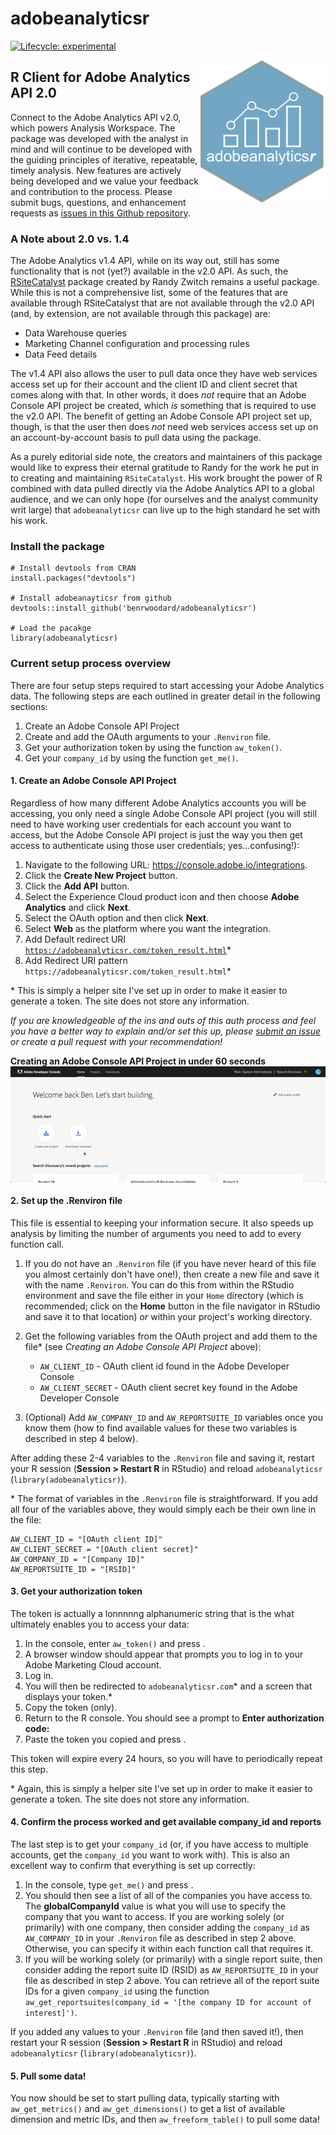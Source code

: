 # adobeanalyticsr
<!-- badges: start -->
[![Lifecycle: experimental](https://img.shields.io/badge/lifecycle-experimental-orange.svg)](https://lifecycle.r-lib.org/articles/stages.html)
<!-- badges: end -->

<img src="man/figures/logo.png" align="right" width = "200"/>

## R Client for Adobe Analytics API 2.0

Connect to the Adobe Analytics API v2.0, which powers Analysis Workspace. The package was developed with the analyst in mind and will continue to be developed with the guiding principles of iterative, repeatable, timely analysis. New features are actively being developed and we value your feedback and contribution to the process. Please submit bugs, questions, and enhancement requests as [issues in this Github repository](https://github.com/benrwoodard/adobeanalyticsr/issues).

### A Note about 2.0 vs. 1.4

The Adobe Analytics v1.4 API, while on its way out, still has some functionality that is not (yet?) available in the v2.0 API. As such, the [RSiteCatalyst](https://randyzwitch.com/rsitecatalyst/) package created by Randy Zwitch remains a useful package. While this is not a comprehensive list, some of the features that are available through RSiteCatalyst that are not available through the v2.0 API (and, by extension, are not available through this package) are:

* Data Warehouse queries
* Marketing Channel configuration and processing rules
* Data Feed details

The v1.4 API also allows the user to pull data once they have web services access set up for their account and the client ID and client secret that comes along with that. In other words, it does _not_ require that an Adobe Console API project be created, which _is_ something that is required to use the v2.0 API. The benefit of getting an Adobe Console API project set up, though, is that the user then does _not_ need web services access set up on an account-by-account basis to pull data using the package.

As a purely editorial side note, the creators and maintainers of this package would like to express their eternal gratitude to Randy for the work he put in to creating and maintaining `RSiteCatalyst`. His work brought the power of R combined with data pulled directly via the Adobe Analytics API to a global audience, and we can only hope (for ourselves and the analyst community writ large) that `adobeanalyticsr` can live up to the high standard he set with his work.
  
### Install the package

```
# Install devtools from CRAN
install.packages("devtools")

# Install adobeanayticsr from github
devtools::install_github('benrwoodard/adobeanalyticsr') 

# Load the pacakge
library(adobeanalyticsr) 
```

### Current setup process overview

There are four setup steps required to start accessing your Adobe Analytics data. The following steps are each outlined in greater detail in the following sections:

  1. Create an Adobe Console API Project
  2. Create and add the OAuth arguments to your `.Renviron` file.
  3. Get your authorization token by using the function `aw_token()`.
  4. Get your `company_id` by using the function `get_me()`.

#### 1. Create an Adobe Console API Project

Regardless of how many different Adobe Analytics accounts you will be accessing, you only need a single Adobe Console API project (you will still need to have working user credentials for each account you want to access, but the Adobe Console API project is just the way you then get access to authenticate using those user credentials; yes...confusing!):

  1. Navigate to the following URL: https://console.adobe.io/integrations.
  2. Click the **Create New Project** button.
  3. Click the **Add API** button.
  4. Select the Experience Cloud product icon and then choose **Adobe Analytics** and click **Next**.
  5. Select the  OAuth option and then click **Next**.
  6. Select **Web** as the platform where you want the integration.
  7. Add Default redirect URI <code>https://adobeanalyticsr.com/token_result.html</code>*
  8. Add Redirect URI pattern <code>https://adobeanalyticsr\.com/token_result\.html</code>*
  
\* This is simply a helper site I've set up in order to make it easier to generate a token. The site does not store any information.

_If you are knowledgeable of the ins and outs of this auth process and feel you have a better way to explain and/or set this up, please [submit an issue](https://github.com/benrwoodard/adobeanalyticsr/issues) or create a pull request with your recommendation!_

**Creating an Adobe Console API Project in under 60 seconds**
<img src="man/figures/createoauthproject.gif" align="center" />

#### 2. Set up the .Renviron file

This file is essential to keeping your information secure. It also speeds up analysis by limiting the number of arguments you need to add to every function call.

  1. If you do not have an `.Renviron` file (if you have never heard of this file you almost certainly don't have one!), then create a new file and save it with the name `.Renviron`. You can do this from within the RStudio environment and save the file either in your `Home` directory (which is recommended; click on the **Home** button in the file navigator in RStudio and save it to that location) _or_ within your project's working directory.
  
  2. Get the following variables from the OAuth project and add them to the file* (see _Creating an Adobe Console API Project_ above):

      * `AW_CLIENT_ID` - OAuth client id found in the Adobe Developer Console
      * `AW_CLIENT_SECRET` - OAuth client secret key found in the Adobe Developer Console

  3. (Optional) Add `AW_COMPANY_ID` and `AW_REPORTSUITE_ID` variables once you know them (how to find available values for these two variables is described in step 4 below).
      
After adding these 2-4 variables to the `.Renviron` file and saving it, restart your R session (**Session > Restart R** in RStudio) and reload `adobeanalyticsr` (`library(adobeanalyticsr)`). 

\* The format of variables in the `.Renviron` file is straightforward. If you add all four of the variables above, they would simply each be their own line in the file: 

```
AW_CLIENT_ID = "[OAuth client ID]"
AW_CLIENT_SECRET = "[OAuth client secret]"
AW_COMPANY_ID = "[Company ID]"
AW_REPORTSUITE_ID = "[RSID]"
```

#### 3. Get your authorization token

The token is actually a lonnnnng alphanumeric string that is the what ultimately enables you to access your data:

1. In the console, enter `aw_token()` and press _<Enter>_.
2. A browser window should appear that prompts you to log in to your Adobe Marketing Cloud account.
3. Log in.
4. You will then be redirected to `adobeanalyticsr.com`* and a screen that displays your token.*
5. Copy the token (only).
6. Return to the R console. You should see a prompt to **Enter authorization code:**
7. Paste the token you copied and press _<Enter>_.

This token will expire every 24 hours, so you will have to periodically repeat this step.

\* Again, this is simply a helper site I've set up in order to make it easier to generate a token. The site does not store any information.

#### 4. Confirm the process worked and get available company_id and reports

The last step is to get your `company_id` (or, if you have access to multiple accounts, get the `company_id` you want to work with). This is also an excellent way to confirm that everything is set up correctly:

1. In the console, type `get_me()` and press _<Enter>_.
2. You should then see a list of all of the companies you have access to. The **globalCompanyId** value is what you will use to specify the company that you want to access. If you are working solely (or primarily) with one company, then consider adding the `company_id` as `AW_COMPANY_ID` in your `.Renviron` file as described in step 2 above. Otherwise, you can specify it within each function call that requires it.
3. If you will be working solely (or primarily) with a single report suite, then consider adding the report suite ID (RSID) as `AW_REPORTSUITE_ID` in your file as described in step 2 above. You can retrieve all of the report suite IDs for a given `company_id` using the function `aw_get_reportsuites(company_id = '[the company ID for account of interest]')`.

If you added any values to your `.Renviron` file (and then saved it!), then restart your R session (**Session > Restart R** in RStudio) and reload `adobeanalyticsr` (`library(adobeanalyticsr)`). 

#### 5. Pull some data!

You now should be set to start pulling data, typically starting with `aw_get_metrics()` and `aw_get_dimensions()` to get a list of available dimension and metric IDs, and then `aw_freeform_table()` to pull some data!
